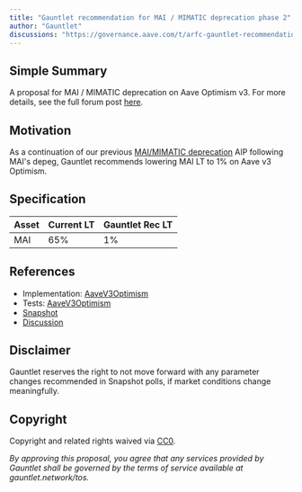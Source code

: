 ```yaml
---
title: "Gauntlet recommendation for MAI / MIMATIC deprecation phase 2"
author: "Gauntlet"
discussions: "https://governance.aave.com/t/arfc-gauntlet-recommendation-for-mai-mimatic-deprecation-phase-2/15957"
---
```


## Simple Summary

A proposal for MAI / MIMATIC deprecation on Aave Optimism v3. For more details, see the full forum post [here](https://governance.aave.com/t/arfc-gauntlet-recommendation-for-mai-mimatic-deprecation-phase-2/15957).

## Motivation

As a continuation of our previous [MAI/MIMATIC deprecation](https://governance-v2.aave.com/governance/proposal/376/) AIP following MAI's depeg, Gauntlet recommends lowering MAI LT to 1% on Aave v3 Optimism.

## Specification

| Asset | Current LT | Gauntlet Rec LT |
| ----- | ---------- | --------------- |
| MAI   | 65%        | 1%              |

## References

- Implementation: [AaveV3Optimism](https://github.com/bgd-labs/aave-proposals-v3/blob/main/src/20240122_AaveV3Optimism_GauntletRecommendationForMAIMIMATICDeprecationPhase2/AaveV3Optimism_GauntletRecommendationForMAIMIMATICDeprecationPhase2_20240122.sol)
- Tests: [AaveV3Optimism](https://github.com/bgd-labs/aave-proposals-v3/blob/main/src/20240122_AaveV3Optimism_GauntletRecommendationForMAIMIMATICDeprecationPhase2/AaveV3Optimism_GauntletRecommendationForMAIMIMATICDeprecationPhase2_20240122.t.sol)
- [Snapshot](https://snapshot.org/#/aave.eth/proposal/0x67a6941140c0c0662cfbf99254100f58930afb6763b8040c4bdbd0dfbb2a952b)
- [Discussion](https://governance.aave.com/t/arfc-gauntlet-recommendation-for-mai-mimatic-deprecation-phase-2/15957)

## Disclaimer

Gauntlet reserves the right to not move forward with any parameter changes recommended in Snapshot polls, if market conditions change meaningfully.

## Copyright

Copyright and related rights waived via [CC0](https://creativecommons.org/publicdomain/zero/1.0/).

_By approving this proposal, you agree that any services provided by Gauntlet shall be governed by the terms of service available at gauntlet.network/tos._
